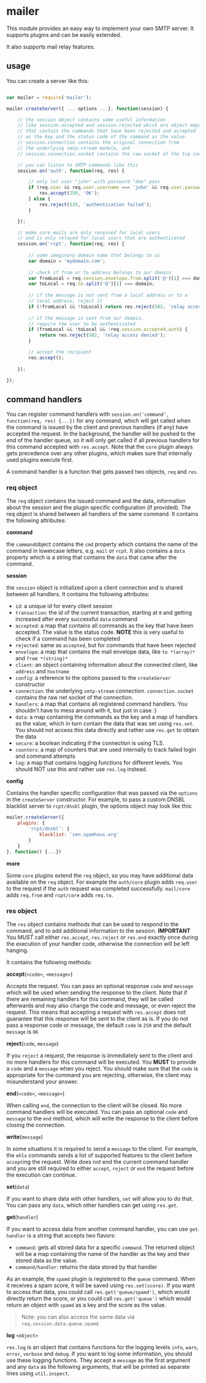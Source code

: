 # mailer

This module provides an easy way to implement your own SMTP server.
It supports plugins and can be easily extended.

It also supports mail relay features.

## usage

You can create a server like this:

```javascript

var mailer = require('mailer');

mailer.createServer({ ... options ...}, function(session) {

	// the session object contains some useful information
	// like session.accepted and session.rejected which are object maps 
	// that contain the commands that have been rejected and accepted 
	// as the key and the status code of the command as the value.
	// session.connection contains the original connection from
	// the underlying smtp-stream module, and
	// session.connection.socket contains the raw socket of the tcp connection.

	// you can listen to SMTP commands like this
	session.on('auth', function(req, res) {

		// only let user "john" with password "doe" pass
		if (req.user && req.user.username === 'john' && req.user.password === 'doe') {
			res.accept(250, 'OK');
		} else {
			res.reject(535, 'authentication failed');
		}

	});

	// make sure mails are only received for local users
	// and is only relayed for local users that are authenticated
	session.on('rcpt', function(req, res) {
	
		// some imaginary domain name that belongs to us
		var domain = 'mydomain.com';
		
		// check if from or to address belongs to our domain
		var fromLocal = req.session.envelope.from.split('@')[1] === domain;
		var toLocal = req.to.split('@')[1] === domain;
		
		// if the message is not sent from a local address or to a 
		// local address, reject it
		if (!fromLocal && !toLocal) return res.reject(502, 'relay access denied');
		
		// if the message is sent from our domain, 
		// require the user to be authenticated
		if (fromLocal && !toLocal && !req.session.accepted.auth) {
			return res.reject(502, 'relay access denied');
		}

		// accept the recipient
		res.accept();
		
	});

});

```

## command handlers

You can register command handlers with `session.on('command', function(req, res) {...})` for any command, which will get called when the command is issued by the client and previous handlers (if any) have accepted the request.
In the background, the handler will be pushed to the end of the handler queue, so it will only get called if all previous handlers for this command accepted with `res.accept`.
Note that the `core` plugin always gets precedence over any other plugins, which makes sure that internally used plugins execute first.

A command handler is a function that gets passed two objects, `req` and `res`.

### **req** object

The `req` object contains the issued command and the data, information about the session and the plugin specific configuration (if provided). The req object is shared between all handlers of the same command. It contains the following attributes:

**command**

the `command`object contains the `cmd` property which contains the name of the command in lowercase letters, e.g. `mail` or `rcpt`. It also contains a `data` property which is a string that contains the `data` that came after the command.

**session**

the `session` object is initialized upon a client connection and is shared between all handlers. It contains the following attributes:

- `id`: a unique id for every client session
- `transaction`: the id of the current transaction, starting at `0` and getting increased after every successful `data` command
- `accepted`: a map that contains all commands as the key that have been accepted. The value is the status code. **NOTE** this is very useful to check if a command has been completed
- `rejected`: same as `accepted`, but for commands that have been rejected
- `envelope`: a map that contains the mail envelope data, like `to *(array)*` and `from *(string)*`
- `client`: an object containing information about the connected client, like `address` and `hostname`
- `config`: a reference to the options passed to the `createServer` constructor
- `connection`: the underlying `smtp-stream` connection. `connection.socket` contains the raw net socket of the connection.
- `handlers`: a map that contains all registered command handlers. You shouldn't have to mess around with it, but just in case :)
- `data`: a map containing the commands as the key and a map of handlers as the value, which in turn contain the data that was set using `res.set`. You should not access this data directly and rather use `res.get` to obtain the data
- `secure`: a boolean indicating if the connection is using TLS. 
- `counters`: a map of counters that are used internally to track failed login and command attempts
- `log`: a map that contains logging functions for different levels. You should NOT use this and rather use `res.log` instead.

**config**

Contains the handler specific configuration that was passed via the `options` in the `createServer` constructor. 
For example, to pass a custom DNSBL blacklist server to `rcpt/dnsbl` plugin, the options object may look like this:

```javascript
mailer.createServer({
	plugins: {
		'rcpt/dnsbl': {
			blacklist: 'zen.spamhaus.org'
		}
	}
}, function() {...})
```

**more**

Some `core` plugins extend the `req` object, so you may have additional data available on the `req` object. For example the `auth/core` plugin adds `req.user` to the request if the `auth` request was completed successfully. `mail/core` adds `req.from` and `rcpt/core` adds `req.to`.


### **res** object

The `res` object contains methods that can be used to respond to the command, and to add additional information to the session. 
**IMPORTANT** You *MUST* call either `res.accept`, `res.reject` or `res.end` exactly once during the execution of your handler code, otherwise the connection will be left hanging.

It contains the following methods:

**accept**(`<code>`, `<message>`)

Accepts the request. You can pass an optional response `code` and `message` which will be used when sending the response to the client. Note that if there are remaining handlers for this command, they will be called afterwards and may also change the code and message, or even reject the request. This means that accepting a request with `res.accept` does not guarantee that this response will be sent to the client as is.
If you do not pass a response code or message, the default `code` is `250` and the default `message` is `OK` 

**reject**(`code`, `message`)

If you `reject` a request, the response is immediately sent to the client and no more handlers for this command will be executed. You **MUST** to provide a `code` and a `message` when you reject. You should make sure that the `code` is appropriate for the command you are rejecting, otherwise, the client may misunderstand your answer.

**end**(`<code>`, `<message>`)

When calling `end`, the connection to the client will be closed. No more command handlers will be executed. You can pass an optional `code` and `message` to the `end` method, which will write the response to the client before closing the connection.

**write**(`message`)

In some situations it is required to send a `message` to the client. For example, the `ehlo` commands sends a list of supported features to the client before `accept`ing the request. Write does not end the current command handler and you are still required to either `accept`, `reject` or `end` the request before the execution can continue.

**set**(`data`)

If you want to share data with other handlers, `set` will allow you to do that. You can pass any `data`, which other handlers can get using `res.get`.

**get**(`handler`)

If you want to access data from another command handler, you can use `get`. `handler` is a string that accepts two flavors:

- `command`: gets all stored data for a specific `command`. The returned object will be a map containing the name of the handler as the key and their stored data as the value.
- `command/handler`: returns the data stored by that handler

As an example, the `spamd` plugin is registered to the `queue` command. When it receives a spam score, it will be saved using `res.set(score)`. If you want to access that data, you could call `res.get('queue/spamd')`, which would directly return the score, or you could call `res.get('queue')` which would return an object with `spamd` as a key and the score as the value.

> Note: you can also access the same data via `req.session.data.queue.spamd`.

**log** `<object>`

`res.log` is an object that contains functions for the logging levels `info`, `warn`, `error`, `verbose` and `debug`. If you want to log some information, you should use these logging functions. They accept a `message` as the first argument and any `data` as the following arguments, that will be printed as separate lines using `util.inspect`. 

